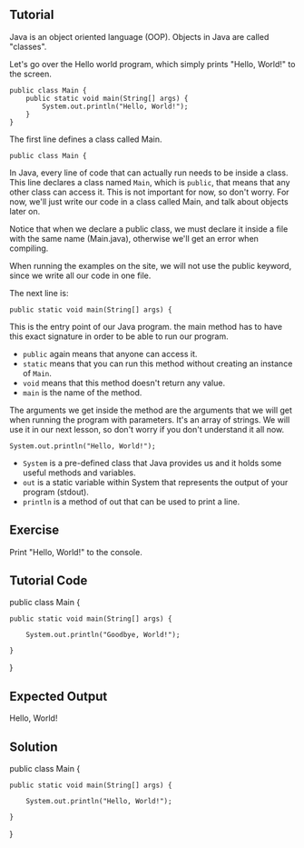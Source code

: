 Tutorial
--------

Java is an object oriented language (OOP). Objects in Java are called "classes".

Let's go over the Hello world program, which simply prints "Hello, World!" to the screen.

    public class Main {
        public static void main(String[] args) {
            System.out.println("Hello, World!");
        }
    }

The first line defines a class called Main.

    public class Main {

In Java, every line of code that can actually run needs to be inside a class. This line declares a class named `Main`, which is `public`, that means that any other class can access it. This is not important for now, so don't worry. For now, we'll just write our code in a class called Main, and talk about objects later on.

Notice that when we declare a public class, we must declare it inside a file with the same name (Main.java), otherwise we'll get an error when compiling.

When running the examples on the site, we will not use the public keyword, since we write all our code in one file.

The next line is:

    public static void main(String[] args) {

This is the entry point of our Java program. the main method has to have this exact signature in order to be able to run our program.

* `public` again means that anyone can access it. 
* `static` means that you can run this method without creating an instance of `Main`.
* `void` means that this method doesn't return any value.
* `main` is the name of the method.

The arguments we get inside the method are the arguments that we will get when running the program with parameters. It's an array of strings. We will use it in our next lesson, so don't worry if you don't understand it all now.

    System.out.println("Hello, World!");

* `System` is a pre-defined class that Java provides us and it holds some useful methods and variables.
* `out` is a static variable within System that represents the output of your program (stdout).
* `println` is a method of out that can be used to print a line.

Exercise
--------

Print "Hello, World!" to the console.

Tutorial Code
-------------

public class Main {

    public static void main(String[] args) {

        System.out.println("Goodbye, World!");

    }

}

Expected Output
---------------

Hello, World!

Solution
--------

public class Main {

    public static void main(String[] args) {

        System.out.println("Hello, World!");

    }

}

